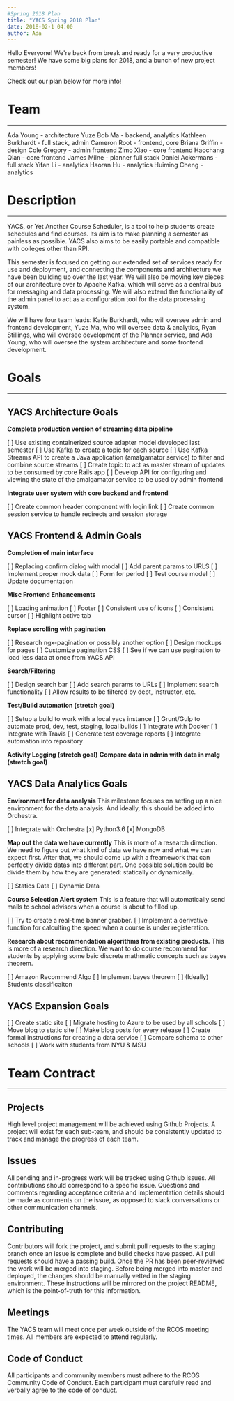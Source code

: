 ```yaml
---
#Spring 2018 Plan
title: "YACS Spring 2018 Plan"
date: 2018-02-1 04:00
author: Ada
---
```


Hello Everyone! We're back from break and ready for a very productive semester!
We have some big plans for 2018, and a bunch of new project members!

Check out our plan below for more info!

# Team
----------

Ada Young - architecture
Yuze Bob Ma - backend, analytics
Kathleen Burkhardt - full stack, admin
Cameron Root - frontend, core
Briana Griffin - design
Cole Gregory - admin frontend
Zimo Xiao - core frontend
Haochang Qian - core frontend
James Milne - planner full stack
Daniel Ackermans - full stack
Yifan Li - analytics
Haoran Hu - analytics
Huiming Cheng - analytics

# Description
----------

YACS, or Yet Another Course Scheduler, is a tool to help students create schedules and find courses. Its aim is to make planning a semester as painless as possible. YACS also aims to be easily portable and compatible with colleges other than RPI.

This semester is focused on getting our extended set of services ready for use and deployment, and connecting the components and architecture we have been building up over the last year. We will also be moving key pieces of our architecture over to Apache Kafka, which will serve as a central bus for messaging and data processing. We will also extend the functionality of the admin panel to act as a configuration tool for the data processing system.

We will have four team leads: Katie Burkhardt, who will oversee admin and frontend development, Yuze Ma, who will oversee data & analytics, Ryan Stillings, who will oversee development of the Planner service, and Ada Young, who will oversee the system architecture and some frontend development.

# Goals
----------
## YACS Architecture Goals

**Complete production version of streaming data pipeline**

  [ ] Use existing containerized source adapter model developed last semester
  [ ] Use Kafka to create a topic for each source
  [ ] Use Kafka Streams API to create a Java application (amalgamator service) to filter and combine source streams 
  [ ] Create topic to act as master stream of updates to be consumed by core Rails app
  [ ] Develop API for configuring and viewing the state of the amalgamator service to be used by admin frontend
  

**Integrate user system with core backend and frontend**

  [ ] Create common header component with login link
  [ ] Create common session service to handle redirects and session storage


## YACS Frontend & Admin Goals

**Completion of main interface**

  [ ] Replacing confirm dialog with modal
  [ ] Add parent params to URLS
  [ ] Implement proper mock data
  [ ] Form for period
  [ ] Test course model
  [ ] Update documentation

**Misc Frontend Enhancements**

  [ ] Loading animation
  [ ] Footer
  [ ] Consistent use of icons
  [ ] Consistent cursor
  [ ] Highlight active tab

**Replace scrolling with pagination**

  [ ] Research ngx-pagination or possibly another option
  [ ] Design mockups for pages
  [ ] Customize pagination CSS
  [ ] See if we can use pagination to load less data at once from YACS API

**Search/Filtering**

  [ ] Design search bar
  [ ] Add search params to URLs
  [ ] Implement search functionality
  [ ] Allow results to be filtered by dept, instructor, etc.

**Test/Build automation (stretch goal)**

  [ ] Setup a build to work with a local yacs instance
  [ ] Grunt/Gulp to automate prod, dev, test, staging, local builds
  [ ] Integrate with Docker
  [ ] Integrate with Travis
  [ ] Generate test coverage reports
  [ ] Integrate automation into repository

**Activity Logging (stretch goal)**
**Compare data in admin with data in malg (stretch goal)**


## YACS Data Analytics Goals

**Environment for data analysis**
This milestone focuses on setting up a nice environment for the data analysis. And ideally, this should be added into Orchestra.

[ ] Integrate with Orchestra
[x] Python3.6
[x] MongoDB

**Map out the data we have currently**
This is more of a research direction. We need to figure out what kind of data we have now and what we can expect first. After that, we should come up with a freamework that can perfectly divide datas into different part. One possible solution could be divide them by how they are generated: statically or dynamically.

[ ] Statics Data 
[ ] Dynamic Data

**Course Selection Alert system**
This is a feature that will automatically send mails to school advisors when a course is about to filled up.

[ ] Try to create a real-time banner grabber.
[ ] Implement a derivative function for calculting the speed when a course is under registeration.

**Research about recommendation algorithms from existing products.**
This is more of a research direction. We want to do course recommend for students by applying some baic discrete mathmatic concepts such as bayes theorem.

[ ] Amazon Recommend Algo
[ ] Implement bayes theorem
[ ] (Ideally) Students classificaiton


## YACS Expansion Goals
[ ] Create static site
[ ] Migrate hosting to Azure to be used by all schools
[ ] Move blog to static site
[ ] Make blog posts for every release
[ ] Create formal instructions for creating a data service
[ ] Compare schema to other schools
[ ] Work with students from NYU & MSU
# Team Contract
----------
## Projects

High level project management will be achieved using Github Projects. A project will exist for each sub-team, and should be consistently updated to track and manage the progress of each team.

## Issues

All pending and in-progress work will be tracked using Github issues. All contributions should correspond to a specific issue. Questions and comments regarding acceptance criteria and implementation details should be made as comments on the issue, as opposed to slack conversations or other communication channels.

## Contributing

Contributors will fork the project, and submit pull requests to the staging branch once an issue is complete and build checks have passed. All pull requests should have a passing build. Once the PR has been peer-reviewed the work will be merged into staging. Before being merged into master and deployed, the changes should be manually vetted in the staging environment. These instructions will be mirrored on the project README, which is the point-of-truth for this information.

## Meetings

The YACS team will meet once per week outside of the RCOS meeting times. All members are expected to attend regularly.

## Code of Conduct

All participants and community members must adhere to the RCOS Community Code of Conduct. Each participant must carefully read and verbally agree to the code of conduct.
